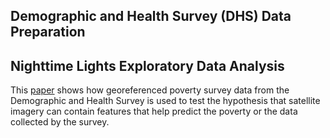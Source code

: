 ## Demographic and Health Survey (DHS) Data Preparation

## Nighttime Lights Exploratory Data Analysis

This [paper](023-ph-poverty-mapping/7_aisg_icml2019.pdf) shows how georeferenced poverty survey data from the Demographic and Health Survey is used to test the hypothesis that satellite imagery can contain features that help predict the poverty or the data collected by the survey.
